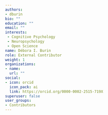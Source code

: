 ```yaml
---
authors:
- dburin
bio: ""
education: ""
email: ""
interests:
 - Cognitive Psychology
 - Neuropsychology
 - Open Science
name: Débora I. Burin
role: External Contributor
weight: 1
organizations:
- name: 
  url: ""
social:
- icon: orcid
  icon_pack: ai
  link: https://orcid.org/0000-0002-2515-719X
superuser: false
user_groups:
- Contributors
---
```

